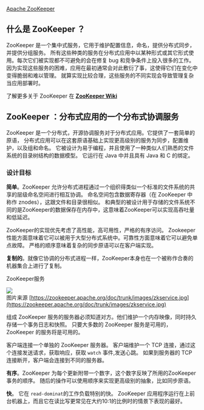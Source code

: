 [Apache ZooKeeper](https://zookeeper.apache.org/)

## 什么是 ZooKeeper ？
ZooKeeper 是一个集中式服务，它用于维护配置信息，命名，提供分布式同步，并提供分组服务。
所有这些种类的服务在分布式应用中以某种形式或其它形式使用。每次它们被实现都不可避免的会在修复 bug 和竞争条件上投入很多的工作。
因为实现这些服务的困难，应用在最初通常会对此敷衍了事，这使得它们在变化中变得脆弱和难以管理。
就算实现比较合理，这些服务的不同实现会导致管理复杂当应用部署时。

了解更多关于 ZooKeeper 在 [**ZooKeeper Wiki**](https://cwiki.apache.org/confluence/display/ZOOKEEPER/Index)


## ZooKeeper ：分布式应用的一个分布式协调服务
ZooKeeper 是一个分布式，开源协调服务对于分布式应用。它提供了一套简单的原语，
分布式应用可以在这套原语基础上实现更高级别的服务为同步，配置维护，以及组和命名。
它被设计为易于编程，并且使用了一种类似人们熟悉的文件系统的目录树结构的数据模型。
它运行在 Java 中并且具有 Java 和 C 的绑定。

### 设计目标
**简单**。ZooKeeper 允许分布式进程通过一个组织得类似一个标准的文件系统的共享的层级命名空间进行相互协调。
命名空间包含数据寄存器（在 ZooKeeper 中称作 znodes），这跟文件和目录很相似。
和典型的被设计用于存储的文件系统不同的是ZooKeeper的数据保存在内存中，这意味着ZooKeeper可以实现高吞吐量和低延迟。 

ZooKeeper的实现优先考虑了高性能，高可用性，严格的有序访问。
Zookeeper性能方面意味着它可以被用于大型分布式系统中。可靠性方面意味着它可以避免单点故障。
严格的顺序意味着复杂的同步原语可以在客户端实现。

**复制的**。就像它协调的分布式进程一样，ZooKeeper本身也在一个被称作合奏的机器集合上进行了复制。

ZooKeeper服务

![](https://camo.githubusercontent.com/13b3cd9bd78ea470ff8fa46711bcee6762f07ae7/68747470733a2f2f7a6f6f6b65657065722e6170616368652e6f72672f646f632f7472756e6b2f696d616765732f7a6b736572766963652e6a7067)  
图片来源 [https://zookeeper.apache.org/doc/trunk/images/zkservice.jpg](https://zookeeper.apache.org/doc/trunk/images/zkservice.jpg)

组成 ZooKeeper 服务的服务器必须知道对方。他们维护一个内存映像，同时持久存储一个事务日志和快照。
只要大多数的 ZooKeeper 服务是可用的， ZooKeeper 的服务将是可用的。

客户端连接一个单独的 ZooKeeper 服务器。
客户端维护一个 TCP 连接，通过这个连接发送请求，获取响应，获取 <code>watch</code> 事件,发送心跳。
如果到服务器的 TCP 连接断开，客户端会连接到不同的服务器。

**有序**。ZooKeeper 为每个更新附带一个数字，这个数字反映了所用的ZooKeeper事务的顺序。
随后的操作可以使用顺序来实现更高级别的抽象，比如同步原语。

**快**。 它在 <code>read-dominat</code>的工作负载特别的快。
ZooKeeper 应用程序运行在上前台机器上，而且它在读比写更常见在大约10:1的比例时的情景下表现的最好。

